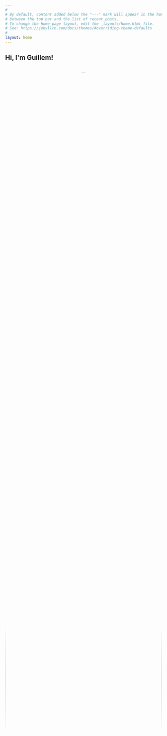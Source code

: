 ```yaml
---
#
# By default, content added below the "---" mark will appear in the home page
# between the top bar and the list of recent posts.
# To change the home page layout, edit the _layouts/home.html file.
# See: https://jekyllrb.com/docs/themes/#overriding-theme-defaults
#
layout: home
---
```

<h2>Hi, I'm Guillem!</h2>
<br>
<div class="container">
  <div class="row">
    <div class="services-item col-lg-4">
      <img src="{{ '/assets/guillem_profile_pic.jpg' | relative_url }}" alt="My profile pic" style="border-radius: 50%; width: 100%;">
    </div>
    <div class="services-item col-lg-8">
      <p><strong>AI is my passion, and I bring over a decade of experience to every project I undertake.</strong></p>
      <ul>
        <li>15+ years experience in Python</li>
        <li>10+ years experience in data science and AI research</li>
        <li>Open Source enthusiast, passionate about collaboration and innovation</li>
        <li>Vocational teacher committed to nurturing the next generation of AI talent</li>
        <li>Public speaker sharing insights on AI and technology at major conferences</li>
        <li>Entrepreneur driving success through my own ventures and advisory roles</li>
      </ul>
    </div>
  </div>
</div>
<br>
<div class="container">
  <div class="row">
    <div class="services-item col-lg-4 col-md-12">
      <img src="https://img.icons8.com/external-phatplus-lineal-phatplus/64/000000/external-research-biochemistry-phatplus-lineal-phatplus.png" alt="Researcher icon">
      <h5>Researcher</h5>
      <p class="separator">I push the boundaries of AI, developing innovative techniques and contributing to the field's growth.</p>
    </div>
    <div class="services-item col-lg-4 col-md-12">
       <ion-icon name="cog" role="img" class="svg-icon-main" aria-label="cog">
          <div class="icon-inner">
            <svg xmlns="http://www.w3.org/2000/svg" class="ionicon s-ion-icon" viewBox="0 0 512 512">
              <path d="M464 249.93a10.58 10.58 0 00-9.36-9.94L429 235.84a5.42 5.42 0 01-4.5-4.67c-.49-3.15-1-6.42-1.7-9.52a5.52 5.52 0 012.63-5.85l22.78-12.65a10.35 10.35 0 005-12.83l-3.95-10.9a10.32 10.32 0 00-12.13-6.51l-25.55 5a5.51 5.51 0 01-5.82-2.81c-1.49-2.79-3.11-5.63-4.8-8.42a5.6 5.6 0 01.44-6.5l17-19.64a10.42 10.42 0 00.39-13.76l-7.42-8.91a10.24 10.24 0 00-13.58-2l-22.37 13.43a5.39 5.39 0 01-6.39-.63c-2.47-2.17-5-4.26-7.37-6.19a5.45 5.45 0 01-1.72-6.21l9.26-24.4a10.35 10.35 0 00-4.31-13.07l-10.09-5.89a10.3 10.3 0 00-13.45 2.83L325 96.28a4.6 4.6 0 01-5.6 1.72c-.61-.25-5.77-2.36-9.78-3.7a5.42 5.42 0 01-3.74-5.23l.39-26.07a10.48 10.48 0 00-8.57-10.88l-11.45-2a10.45 10.45 0 00-11.75 7.17L266 82.1a5.46 5.46 0 01-5.36 3.65h-9.75a5.5 5.5 0 01-5.3-3.67l-8.46-24.67a10.46 10.46 0 00-11.77-7.25l-11.47 2a10.46 10.46 0 00-8.56 10.79l.4 26.16a5.45 5.45 0 01-3.86 5.25c-2.29.89-7.26 2.79-9.52 3.63-2 .72-4.18-.07-5.94-2.1l-16.26-20A10.3 10.3 0 00156.69 73l-10.06 5.83A10.36 10.36 0 00142.31 92l9.25 24.34a5.54 5.54 0 01-1.7 6.23c-2.43 2-4.92 4-7.4 6.22a5.38 5.38 0 01-6.35.64L114 115.74a10.4 10.4 0 00-13.61 2L93 126.63a10.31 10.31 0 00.37 13.75L110.45 160a5.42 5.42 0 01.45 6.45c-1.71 2.72-3.34 5.58-4.82 8.44a5.53 5.53 0 01-5.86 2.82l-25.51-4.93a10.34 10.34 0 00-12.14 6.51l-4 10.88a10.38 10.38 0 005 12.85l22.78 12.65a5.39 5.39 0 012.65 5.92l-.24 1.27c-.52 2.79-1 5.43-1.46 8.24a5.48 5.48 0 01-4.46 4.64l-25.69 4.15A10.42 10.42 0 0048 250.16v11.58A10.26 10.26 0 0057.16 272l25.68 4.14a5.41 5.41 0 014.5 4.67c.49 3.16 1 6.42 1.7 9.52a5.52 5.52 0 01-2.63 5.85l-22.77 12.67a10.35 10.35 0 00-5 12.83l4 10.9a10.33 10.33 0 0012.13 6.51l25.55-4.95a5.49 5.49 0 015.82 2.81c1.5 2.8 3.11 5.63 4.8 8.42a5.58 5.58 0 01-.44 6.5l-17 19.63a10.41 10.41 0 00-.5 13.77l7.41 8.91a10.23 10.23 0 0013.58 2l22.37-13.43a5.39 5.39 0 016.39.63c2.48 2.17 5 4.26 7.37 6.19a5.47 5.47 0 011.73 6.21l-9.27 24.4a10.35 10.35 0 004.31 13.07l10.11 5.84a10.3 10.3 0 0013.45-2.82L187 415.92c1.4-1.73 3.6-2.5 5.23-1.84 3.48 1.44 5.81 2.25 9.94 3.63a5.44 5.44 0 013.75 5.23l-.4 26.05a10.5 10.5 0 008.57 10.88l11.45 2a10.43 10.43 0 0011.75-7.17l8.5-24.77a5.45 5.45 0 015.36-3.65h9.75a5.49 5.49 0 015.3 3.67l8.47 24.67a10.48 10.48 0 0010 7.41 9.74 9.74 0 001.78-.16l11.47-2a10.46 10.46 0 008.56-10.79l-.4-26.16a5.43 5.43 0 013.75-5.2c3.84-1.29 6.54-2.33 8.91-3.25l.6-.23c3.1-1.07 4.6.23 5.47 1.31l16.75 20.63A10.3 10.3 0 00355 439l10.07-5.83a10.35 10.35 0 004.31-13.1l-9.24-24.34a5.52 5.52 0 011.69-6.23c2.43-2 4.92-4 7.4-6.22a5.39 5.39 0 016.38-.62l22.39 13.4a10.39 10.39 0 0013.61-2l7.4-8.9a10.31 10.31 0 00-.37-13.75l-17.06-19.67a5.42 5.42 0 01-.45-6.45c1.71-2.71 3.34-5.57 4.82-8.44a5.55 5.55 0 015.86-2.82l25.48 4.97a10.34 10.34 0 0012.14-6.51l3.95-10.88a10.37 10.37 0 00-5-12.84l-22.8-12.67a5.4 5.4 0 01-2.61-5.89l.24-1.27c.52-2.79 1-5.43 1.46-8.24a5.48 5.48 0 014.46-4.64l25.69-4.14a10.43 10.43 0 009.18-10.28v-11.71zm-282.45 94a15.8 15.8 0 01-25.47 2.66 135.06 135.06 0 01.42-181.65 15.81 15.81 0 0125.5 2.77l45.65 80.35a15.85 15.85 0 010 15.74zM256 391.11a134.75 134.75 0 01-28.31-3 15.81 15.81 0 01-10.23-23.36l46-80a15.79 15.79 0 0113.7-7.93h92.14a15.8 15.8 0 0115.1 20.53c-17.49 54.32-68.4 93.76-128.4 93.76zm7.51-163.9L218 147.07a15.81 15.81 0 0110.31-23.3 134 134 0 0127.69-2.88c60 0 110.91 39.44 128.37 93.79a15.8 15.8 0 01-15.1 20.53h-92a15.78 15.78 0 01-13.76-8z"></path>
            </svg>
          </div>
        </ion-icon>
      <h5>Engineer</h5>
      <p class="separator">I design and implement high-performance solutions to complex problems, bridging theory and practice.</p>
    </div>
    <div class="services-item col-lg-4 col-md-12">
      <ion-icon name="bar-chart" role="img" class="svg-icon-main" aria-label="bar chart">
          <div class="icon-inner">
            <svg xmlns="http://www.w3.org/2000/svg" class="ionicon s-ion-icon" viewBox="0 0 512 512">
            <path d="M480 496H48a32 32 0 01-32-32V32a16 16 0 0132 0v432h432a16 16 0 010 32z"></path><path d="M156 432h-40a36 36 0 01-36-36V244a36 36 0 0136-36h40a36 36 0 0136 36v152a36 36 0 01-36 36zM300 432h-40a36 36 0 01-36-36V196a36 36 0 0136-36h40a36 36 0 0136 36v200a36 36 0 01-36 36zM443.64 432h-40a36 36 0 01-36-36V132a36 36 0 0136-36h40a36 36 0 0136 36v264a36 36 0 01-36 36z"></path>
            </svg>
          </div>
        </ion-icon>
      <h5>Advisor</h5>
      <p class="separator">I provide strategic insights and guidance, helping organizations navigate the AI landscape effectively.</p>
    </div>
  </div>
</div>
<br>

### About Me

I'm a dedicated AI professional, continuously exploring how to live a fulfilling life while making
a positive impact. My proudest achievement is cultivating meaningful relationships with those 
around me, built on mutual trust and respect.

I've honed my skills through years of hard work and opportunities, and I'm committed to using 
them to benefit as many people as possible. While I may not have all the answers to life's big 
questions, my goal is to look back with pride on a life well-lived.


### My principles

#### To deal with people
- **Always be honest** with people, specially with yourself.
- **Love is the true hack** to zero-sum games. It is the only thing in the universe
  that can be continuously increased without decreasing anything else in exchange.
- **Forgiveness is always the best option**. There is no point in being mad at random 
  fluctuations of quantum fields.
- Respect other people's free will. Help those who want to be helped, and 
  teach those who want to learn.
- Remember that **humans are emotional beings, not rational** ones.
- *“Violence is the last refuge of the incompetent.”* Asimov  
- **Avoid greedy solutions** to prisoner dilemmas, they are always suboptimal.
- Show intelligence by loving and **being thankful**.
- Show strength by **being patient and apologizing**.
- Show wisdom by **forgiving and letting go**.
  
#### To deal with myself
- **Plan ahead** while keeping touch with reality. Life is a marathon, not a sprint.
- Ideas are only valuable as long as you can **communicate and execute** them.
- Real knowledge only comes after **building and teaching** ideas. 
- *"The highest forms of understanding we can achieve are **laughter and human compassion**."* RPF
- **Choose wisely the battles that you want to fight**. 
- When you make an informed decision, commit to it **until the data shows you wrong**.
- **Avoid pissing contests**. Life it's not about "Being Right All The Time".
- **Understand your limitations** and surround yourself with amazing people that helps you overcome them.
- **If you are not having fun, you are doing it wrong**. Take a step back and fix it.
- **Measure your wealth by how much you give** without expecting anything in return.
- **Measure your performance by how you follow your principles**. *"You have no responsibility to 
  live up to what other people think you ought to accomplish. I have no responsibility to be
  like they expect me to be. It's their mistake, not my failing."* RPF

#### To deal with Engineering
- **Information should be free**.
- **Lead by example**, and let actions be louder than words.
- **Trust your team** and own their mistakes. You cannot do everything by yourself.
- **Understand the tradeoffs you make**. Engineering is nothing but a cool work for "dealing with tradeoffs and heuristics".
- **You cannot iterate bad design**. If you fucked that up, start all over again and design it better.
- **Demos always go wrong** and code is always buggy, so you should already have a backup plan.  
- *"You can always recognize truth by its **beauty and simplicity**." RPF*
- *"To develop working ideas efficiently, **I try to fail as fast as I can**." RPF*  
- **Don't repeat mistakes**: Solve problems once; understand the root cause and re-use the solution.
- **Keep in mind the big picture**. Think in terms of solutions, user experience, and products.
- **The main goal is creating value**. What you build is just a means to an end.